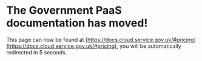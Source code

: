 # The Government PaaS documentation has moved!
This page can now be found at [https://docs.cloud.service.gov.uk/#pricing](https://docs.cloud.service.gov.uk/#pricing), you will be automatically redirected in 5 seconds.